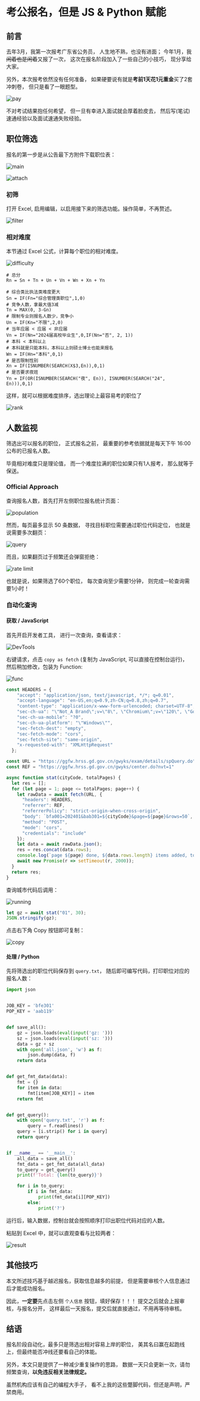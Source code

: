 # 考公报名，但是 JS & Python 赋能

## 前言

去年3月，我第一次报考广东省公务员，
人生地不熟，也没有进面；
今年1月，我~~闲着也是闲着~~又报了一次，
这次在报名阶段加入了一些自己的小技巧，
现分享给大家。

另外，本次报考依然没有任何准备，
如果硬要说有就是**考前1天花1元重金**买了2套冲刺卷，
但只是看了一眼题型。

![pay](img/01-pay.jpg)

不对考试结果抱任何希望，
但一旦有幸进入面试就会厚着脸皮去，
然后写(笔试)速通经验以及面试速通失败经验。

## 职位筛选

报名的第一步是从公告最下方附件下载职位表：

![main](img/02-main.jpg)

![attach](img/03-attach.jpg)

### 初筛

打开 Excel, 启用编辑，以启用接下来的筛选功能。操作简单，不再赘述。

![filter](img/04-filter.jpg)

### 相对难度

本节通过 Excel 公式，计算每个职位的相对难度。

![difficulty](img/05-difficulty.jpg)

```excel
# 总分
Rn = Sn + Tn + Un + Vn + Wn + Xn + Yn

# 综合类比执法类难度更大
Sn = IF(Fn="综合管理类职位",1,0)
# 竞争人数，拿最大值3减
Tn = MAX(0, 3-Gn)
# 限制专业则报名人数少，竞争小
Un = IF(Kn="不限",2,0)
# 当年应届 < 应届 < 非应届
Vn = IF(Nn="2024届高校毕业生",0,IF(Nn="否", 2, 1))
# 本科 < 本科以上
# 本科就是只能本科，本科以上则硕士博士也能来报名
Wn = IF(Hn="本科",0,1)
# 是否限制性别
Xn = IF(ISNUMBER(SEARCH(X$3,En)),0,1)
# 是否要求夜班
Yn = IF(OR(ISNUMBER(SEARCH("夜", En)), ISNUMBER(SEARCH("24", En))),0,1)
```

这样，就可以根据难度排序，选出理论上最容易考的职位了

![rank](img/06-rank.jpg)

## 人数监视

筛选出可以报名的职位，
正式报名之前，
最重要的参考依据就是每天下午 16:00 公布的已报名人数。

毕竟相对难度只是理论值，
而一个难度拉满的职位如果只有1人报考，
那么就等于保送。

### Official Approach

查询报名人数，首先打开左侧职位报名统计页面：

![population](img/07-population.jpg)

然而，每页最多显示 50 条数据，
寻找目标职位需要通过职位代码定位，
也就是说需要多次翻页：

![query](img/08-query.jpg)

而且，如果翻页过于频繁还会弹窗拒绝：

![rate limit](img/09-rate-limit.jpg)

也就是说，如果筛选了60个职位，
每次查询至少需要1分钟，
则完成一轮查询需要1小时！

### 自动化查询

#### 获取 / JavaScript

首先开启开发者工具，
进行一次查询，查看请求：

![DevTools](img/10-dev-tools.jpg)

右键请求，点击 `copy as fetch`
(复制为 JavaScript, 可以直接在控制台运行)，
然后稍加修改，包装为 Function:

![func](img/11-func.jpg)

```javascript
const HEADERS = {
    "accept": "application/json, text/javascript, */*; q=0.01",
    "accept-language": "en-US,en;q=0.9,zh-CN;q=0.8,zh;q=0.7",
    "content-type": "application/x-www-form-urlencoded; charset=UTF-8",
    "sec-ch-ua": "\"Not_A Brand\";v=\"8\", \"Chromium\";v=\"120\", \"Google Chrome\";v=\"120\"",
    "sec-ch-ua-mobile": "?0",
    "sec-ch-ua-platform": "\"Windows\"",
    "sec-fetch-dest": "empty",
    "sec-fetch-mode": "cors",
    "sec-fetch-site": "same-origin",
    "x-requested-with": "XMLHttpRequest"
  };

const URL = "https://ggfw.hrss.gd.gov.cn/gwyks/exam/details/spQuery.do";
const REF = "https://ggfw.hrss.gd.gov.cn/gwyks/center.do?nvt=1"

async function stat(cityCode, totalPages) {
  let res = [];
  for (let page = 1; page <= totalPages; page++) {
    let rawData = await fetch(URL, {
      "headers": HEADERS,
      "referrer": REF,
      "referrerPolicy": "strict-origin-when-cross-origin",
      "body": `bfa001=202401&bab301=${cityCode}&page=${page}&rows=50`,
      "method": "POST",
      "mode": "cors",
      "credentials": "include"
    });
    let data = await rawData.json();
    res = res.concat(data.rows);
    console.log(`page ${page} done, ${data.rows.length} items added, total ${res.length} items`);
    await new Promise(r => setTimeout(r, 2000));
  }
  return res;
}
```

查询城市代码后调用：

![running](img/12-running.jpg)

```javascript
let gz = await stat("01", 30);
JSON.stringify(gz);
```

点击右下角 Copy 按钮即可复制：

![copy](img/13-copy.jpg)

#### 处理 / Python

先将筛选出的职位代码保存到 `query.txt`，
随后即可编写代码，打印职位对应的报名人数：

```python
import json


JOB_KEY = 'bfe301'
POP_KEY = 'aab119'


def save_all():
    gz = json.loads(eval(input('gz: ')))
    sz = json.loads(eval(input('sz: ')))
    data = gz + sz
    with open('all.json', 'w') as f:
        json.dump(data, f)
    return data


def get_fmt_data(data):
    fmt = {}
    for item in data:
        fmt[item[JOB_KEY]] = item
    return fmt


def get_query():
    with open('query.txt', 'r') as f:
        query = f.readlines()
    query = [i.strip() for i in query]
    return query


if __name__ == '__main__':
    all_data = save_all()
    fmt_data = get_fmt_data(all_data)
    to_query = get_query()
    print(f'Total: {len(to_query)}')

    for i in to_query:
        if i in fmt_data:
            print(fmt_data[i][POP_KEY])
        else:
            print('?')
```

运行后，输入数据，控制台就会按照顺序打印出职位代码对应的人数。

粘贴到 Excel 中，就可以直观查看与比较两者：

![result](img/14-result.jpg)

## 其他技巧

本文所述技巧基于越迟报名，获取信息越多的前提，
但是需要审核个人信息通过后才能成功报名。

因此，**一定要**先点击左侧 `个人信息` 按钮，填好保存！！！
提交之后就会上报审核，与报名分开，
这样最后一天报名，提交后就直接通过，不用再等待审核。

## 结语

报名阶段自动化，最多只是筛选出相对容易上岸的职位，
美其名曰赢在起跑线上，但最终能否冲线还要看自己的体能。

另外，本文只是提供了一种减少重复操作的思路，
数据一天只会更新一次，请勿频繁查询，**以免违反相关法律规定。**

虽然机构应该有自己的编程大手子，
看不上我的这些蹩脚代码，但还是声明，严禁商用。
